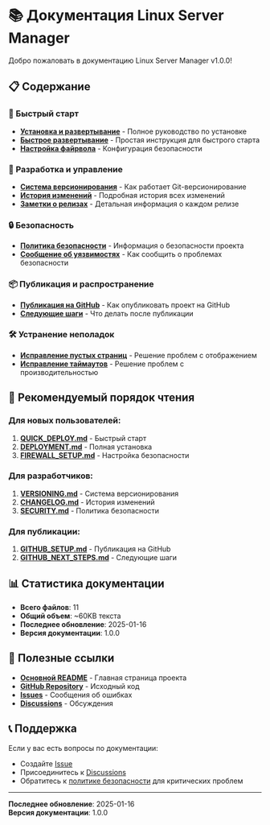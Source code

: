 # 📚 Документация Linux Server Manager

Добро пожаловать в документацию Linux Server Manager v1.0.0!

## 📋 Содержание

### 🚀 Быстрый старт
- **[Установка и развертывание](DEPLOYMENT.md)** - Полное руководство по установке
- **[Быстрое развертывание](QUICK_DEPLOY.md)** - Простая инструкция для быстрого старта
- **[Настройка файрвола](FIREWALL_SETUP.md)** - Конфигурация безопасности

### 🔧 Разработка и управление
- **[Система версионирования](VERSIONING.md)** - Как работает Git-версионирование
- **[История изменений](CHANGELOG.md)** - Подробная история всех изменений
- **[Заметки о релизах](RELEASE_NOTES.md)** - Детальная информация о каждом релизе

### 🔒 Безопасность
- **[Политика безопасности](SECURITY.md)** - Информация о безопасности проекта
- **[Сообщение об уязвимостях](SECURITY.md#🛡️-сообщение-об-уязвимостях)** - Как сообщить о проблемах безопасности

### 📦 Публикация и распространение
- **[Публикация на GitHub](GITHUB_SETUP.md)** - Как опубликовать проект на GitHub
- **[Следующие шаги](GITHUB_NEXT_STEPS.md)** - Что делать после публикации

### 🛠️ Устранение неполадок
- **[Исправление пустых страниц](BLANK_PAGE_FIX.md)** - Решение проблем с отображением
- **[Исправление таймаутов](TIMEOUT_FIX.md)** - Решение проблем с производительностью

## 🎯 Рекомендуемый порядок чтения

### Для новых пользователей:
1. **[QUICK_DEPLOY.md](QUICK_DEPLOY.md)** - Быстрый старт
2. **[DEPLOYMENT.md](DEPLOYMENT.md)** - Полная установка
3. **[FIREWALL_SETUP.md](FIREWALL_SETUP.md)** - Настройка безопасности

### Для разработчиков:
1. **[VERSIONING.md](VERSIONING.md)** - Система версионирования
2. **[CHANGELOG.md](CHANGELOG.md)** - История изменений
3. **[SECURITY.md](SECURITY.md)** - Политика безопасности

### Для публикации:
1. **[GITHUB_SETUP.md](GITHUB_SETUP.md)** - Публикация на GitHub
2. **[GITHUB_NEXT_STEPS.md](GITHUB_NEXT_STEPS.md)** - Следующие шаги

## 📊 Статистика документации

- **Всего файлов**: 11
- **Общий объем**: ~60KB текста
- **Последнее обновление**: 2025-01-16
- **Версия документации**: 1.0.0

## 🔗 Полезные ссылки

- **[Основной README](../README.md)** - Главная страница проекта
- **[GitHub Repository](https://github.com/segallar/linux-server-manager)** - Исходный код
- **[Issues](https://github.com/segallar/linux-server-manager/issues)** - Сообщения об ошибках
- **[Discussions](https://github.com/segallar/linux-server-manager/discussions)** - Обсуждения

## 📞 Поддержка

Если у вас есть вопросы по документации:
- Создайте [Issue](https://github.com/segallar/linux-server-manager/issues)
- Присоединитесь к [Discussions](https://github.com/segallar/linux-server-manager/discussions)
- Обратитесь к [политике безопасности](SECURITY.md) для критических проблем

---

**Последнее обновление**: 2025-01-16  
**Версия документации**: 1.0.0

